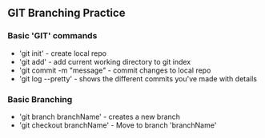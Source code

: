 ## GIT Branching Practice

### Basic 'GIT' commands

* 'git init' - create local repo
* 'git add' - add current working directory to git index
* 'git commit -m "message" - commit changes to local repo
* 'git log --pretty' - shows the different commits you've made with details

### Basic Branching
* 'git branch branchName' - creates a new branch
* 'git checkout branchName' - Move to branch 'branchName'
